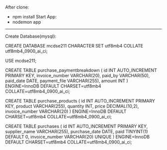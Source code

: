 After clone:
- npm install
Start App:
- nodemon app
-------------------------------
Create Database(mysql):

CREATE DATABASE mcdse211 
    CHARACTER SET utf8mb4 
    COLLATE utf8mb4_0900_ai_ci;

USE mcdse211;

CREATE TABLE purchase_paymentbreakdown (
    id INT AUTO_INCREMENT PRIMARY KEY,
    invoice_number VARCHAR(20),
    paid_by VARCHAR(50),
    paid_date DATE,
    payment_file VARCHAR(255),
    amount INT
) ENGINE=InnoDB DEFAULT CHARSET=utf8mb4 COLLATE=utf8mb4_0900_ai_ci;

CREATE TABLE purchase_products (
    id INT AUTO_INCREMENT PRIMARY KEY,
    product VARCHAR(255),
    quantity INT,
    price DECIMAL(10,2),
    invoice_number VARCHAR(20)
) ENGINE=InnoDB DEFAULT CHARSET=utf8mb4 COLLATE=utf8mb4_0900_ai_ci;

CREATE TABLE purchases (
    id INT AUTO_INCREMENT PRIMARY KEY,
    supplier_name VARCHAR(255),
    purchase_date DATE,
    paid TINYINT(1) DEFAULT 0,
    invoice_number VARCHAR(20) UNIQUE
) ENGINE=InnoDB DEFAULT CHARSET=utf8mb4 COLLATE=utf8mb4_0900_ai_ci;
